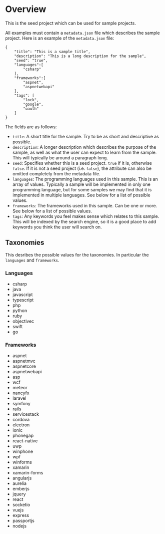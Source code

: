 # Overview

This is the seed project which can be used for sample projects.

All examples must contain a `metadata.json` file which describes the sample project. Here is an example of the `metadata.json` file:

```
{
    "title": "This is a sample title",
    "description": "This is a long description for the sample",
    "seed": "true",
    "languages":[
        "csharp"
    ],
    "frameworks":[
        "aspnet",
        "aspnetwebapi"
    ],
    "tags": [
        "lock",
        "google",
        "oauth"
    ]
}
```

The fields are as follows:

* `title`: A short title for the sample. Try to be as short and descriptive as possible.
* `description`: A longer description which describes the purpose of the sample, as well as what the user can expect to learn from the sample. This will typically be around a paragraph long.
* `seed`: Specifies whether this is a seed project. `true` if it is, otherwise `false`. If it is not a seed project (i.e. `false`), the attribute can also be omitted completely from the metadata file.
* `languages`: The programming languages used in this sample. This is an array of values. Typically a sample will be implemented in only one programming language, but for some samples we may find that it is implemented in multiple languages. See below for a list of possible values.
* `frameworks`: The frameworks used in this sample. Can be one or more. See below for a list of possible values.
* `tags`: Any keywords you feel makes sense which relates to this sample. This will be indexed by the search engine, so it is a good place to add keywords you think the user will search on.

## Taxonomies

This desribes the possible values for the taxonomies. In particular the `languages` and `frameworks`.

### Languages

* csharp
* java
* javascript
* typescript
* php
* python
* ruby
* objectivec
* swift
* go

### Frameworks

* aspnet
* aspnetmvc
* aspnetcore
* aspnetwebapi
* asp
* wcf
* meteor
* nancyfx
* laravel
* symfony
* rails
* servicestack
* cordova
* electron
* ionic
* phonegap
* react-native
* uwp
* winphone
* wpf
* winforms
* xamarin
* xamarin-forms
* angularjs
* aurelia
* emberjs
* jquery
* react
* socketio
* vuejs
* express
* passportjs
* nodejs

